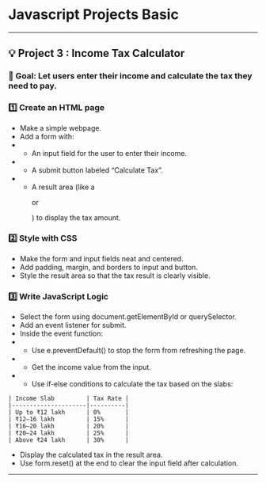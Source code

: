# Javascript Projects Basic
---
## 💡 Project 3 : Income Tax Calculator

### 🎯 Goal: Let users enter their income and calculate the tax they need to pay.

### 1️⃣ Create an HTML page

- Make a simple webpage.
- Add a form with:
- - An input field for the user to enter their income.
- - A submit button labeled “Calculate Tax”.
- - A result area (like a <p> or <div>) to display the tax amount.

### 2️⃣ Style with CSS

- Make the form and input fields neat and centered.
- Add padding, margin, and borders to input and button.
- Style the result area so that the tax result is clearly visible.

### 3️⃣ Write JavaScript Logic

- Select the form using document.getElementById or querySelector.
- Add an event listener for submit.
- Inside the event function:
- - Use e.preventDefault() to stop the form from refreshing the page.
- - Get the income value from the input.
- -  Use if-else conditions to calculate the tax based on the slabs:
```
| Income Slab         | Tax Rate |
|---------------------|----------|
| Up to ₹12 lakh      | 0%       |
| ₹12–16 lakh         | 15%      |
| ₹16–20 lakh         | 20%      |
| ₹20–24 lakh         | 25%      |
| Above ₹24 lakh      | 30%      |
```
- Display the calculated tax in the result area.
- Use form.reset() at the end to clear the input field after calculation.

---
